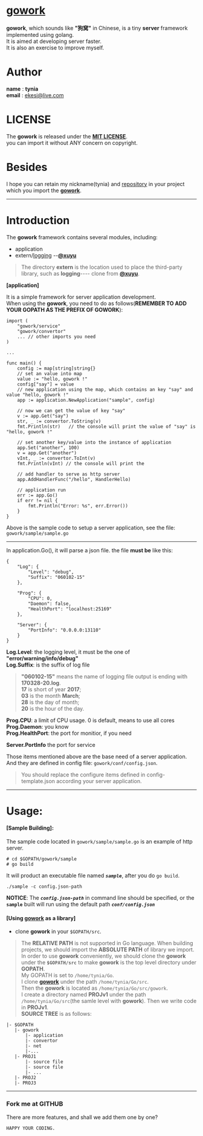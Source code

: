 # [gowork](https://github.com/tynia/gowork.git)
**gowork**, which sounds like **"狗窝"** in Chinese, is a tiny **server** framework implemented using golang.  
It is aimed at developing server faster.  
It is also an exercise to improve myself.  

# Author
**name**  : **tynia**  
**email** : [ekesi@live.com](ekesi@live.com)

# LICENSE
The **gowork** is released under the [**MIT LICENSE**](http://opensource.org/licenses/mit-license.php).  
you can import it without ANY concern on copyright.  

# Besides
I hope you can retain my nickname(tynia) and [repository](https://github.com/tynia/gowork) in your project which you import the [**gowork**](https://github.com/tynia/gowork).  

---
# Introduction
The **gowork** framework contains several modules, including:
- application 
- extern/[logging](https://github.com/xuyu/logging)   --[**@xuyu**](https://github.com/xuyu) 
> The directory **extern** is the location used to place the third-party library, such as **logging**---- clone from [**@xuyu**](https://github.com/xuyu/logging.git).

**[application]** 

It is a simple framework for server application development.  
When using the **gowork**, you need to do as follows(**REMEMBER TO ADD YOUR GOPATH AS THE PREFIX OF GOWORK**):
```
import (
    "gowork/service"
    "gowork/convertor"
    ... // other imports you need
)

...

func main() {
    config := map[string]string{}
    // set an value into map
    value := "hello, gowork !"
    config["say"] = value
    // new application using the map, which contains an key "say" and value "hello, gowork !"
    app := application.NewApplication("sample", config)

    // now we can get the value of key "say"
    v := app.Get("say")
    str, _ := convertor.ToString(v) 
    fmt.Println(str)   // the console will print the value of "say" is "hello, gowork !"

    // set another key/value into the instance of application
    app.Set("another", 100)
    v = app.Get("another")
    vInt, _ := convertor.ToInt(v)
    fmt.Println(vInt) // the console will print the

    // add handler to serve as http server
    app.AddHandlerFunc("/hello", HandlerHello)

    // application run
    err := app.Go()
    if err != nil {
	    fmt.Println("Error: %s", err.Error())
    }
}
``` 
Above is the sample code to setup a server application, see the file: ```gowork/sample/sample.go```  

---
In application.Go(), it will parse a json file. the file **must be** like this: 
```
{
	"Log": {
		"Level": "debug",
		"Suffix": "060102-15"
	},
	
	"Prog": {
		"CPU": 0,
		"Daemon": false,
		"HealthPort": "localhost:25169"
	},
	
	"Server": {
		"PortInfo": "0.0.0.0:13110"
	}
}
```
**Log.Level**: the logging level, it must be the one of **"error/warning/info/debug"**  
**Log.Suffix**: is the suffix of log file  
> **"060102-15"** means the name of logging file output is ending with **170328-20.log**.  
**17** is short of year **2017**;  
**03** is the month **March**;  
**28** is the day of month;  
**20** is the hour of the day.  

**Prog.CPU**: a limit of CPU usage. 0 is default, means to use all cores  
**Prog.Daemon**: you know  
**Prog.HealthPort**: the port for monitior, if you need  

**Server.PortInfo** the port for service 

Those items mentioned above are the base need of a server application. And they are defined in config file: ```gowork/conf/config.json```.
> You should replace the configure items defined in config-template.json according your server application. 

---
# Usage:
#### [Sample Building]:
The sample code located in ```gowork/sample/sample.go``` is an example of http server.

```
# cd $GOPATH/gowork/sample
# go build
```

It will product an executable file named ***```sample```***, after you do ```go build```.

```
./sample -c config.json-path
```

**NOTICE**: The ***```config.json-path```*** in command line should be specified, or the **```sample```** built will run using the default path ***```conf/config.json```***

#### [Using [**gowork**](https://github.com/tynia/gowork) as a library]
* clone **gowork** in your ```$GOPATH/src```.
> The **RELATIVE PATH** is not supported in Go language. When building projects, we should import the **ABSOLUTE PATH** of library we import. In order to use **gowork** conveniently, we should clone the **gowork** under the **```$GOPATH/src```** to make **gowork** is the top level directory under **GOPATH**.  
My GOPATH is set to ```/home/tynia/Go```.  
I clone [**gowork**](https://github.com/tynia/gowork) under the path ```/home/tynia/Go/src```.  
Then the **gowork** is located as ```/home/tynia/Go/src/gowork```.  
I create a directory named **PROJv1** under the path ```/home/tynia/Go/src```(the samle level with **gowork**). Then we write code in **PROJv1**.  
**SOURCE TREE** is as follows:
```
|- $GOPATH  
   |- gowork  
       |- application  
       |- convertor  
       |- net  
       |-...  
   |- PROJ1  
       |- source file  
       |- source file  
       |- ...
   |- PROJ2  
   |- PROJ3
```
---------------------------
### Fork me at GITHUB
There are more features, and shall we add them one by one?

```HAPPY YOUR CODING.```
